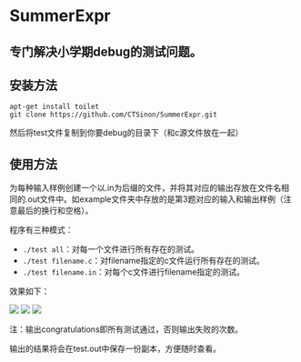 # SummerExpr

## 专门解决小学期debug的测试问题。

## 安装方法

```
apt-get install toilet
git clone https://github.com/CTSinon/SummerExpr.git
```

然后将test文件复制到你要debug的目录下（和c源文件放在一起）

## 使用方法

为每种输入样例创建一个以.in为后缀的文件，并将其对应的输出存放在文件名相同的.out文件中。如example文件夹中存放的是第3题对应的输入和输出样例（注意最后的换行和空格）。

程序有三种模式：

- `./test all`：对每一个文件进行所有存在的测试。
- `./test filename.c`：对filename指定的c文件运行所有存在的测试。
- `./test filename.in`：对每个c文件进行filename指定的测试。

效果如下：

![](https://tva1.sinaimg.cn/large/007S8ZIlly1gg4x7wn916j31c00u07eq.jpg)
![](https://tva1.sinaimg.cn/large/007S8ZIlly1gg4x7wy5vvj31c00u0dqv.jpg)
![](https://tva1.sinaimg.cn/large/007S8ZIlly1gg4xu435njj31c00u0akt.jpg)

注：输出congratulations即所有测试通过，否则输出失败的次数。

输出的结果将会在test.out中保存一份副本，方便随时查看。
